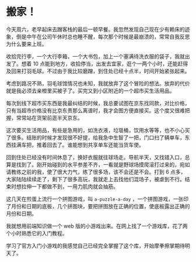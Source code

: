# 搬家！
今天周六，老早起床去蹭客栈的最后一顿早餐。我忽然发现自己现在少有赖床的迹象，倒是中午在公司午休时总也睡不醒，每次那个时候是最崩溃的，常常自我反思为什么要来上班。

收拾完行李，一个大行李箱，一个大书包，加上一个塞满待洗衣服的袋子，我就出发了。想着 10 点能到地方，收拾停当，出发去宜家，逛个一两个小时，还能赶得及回来打羽毛球。不过由于我比较磨蹭，到住处已经十点半，时间开始紧张起来。

考虑到路况不熟，羽毛球馆情况也未知，我就放弃了这个冒险的想法。放弃的代价就是我必须去亲橙里买被子了。买完又到小区附近的一个超市买生活用品。

每次到线下超市买东西是我最纠结的时候，我总要试图在京东找同款，对比价格，只有当超市价格没有比京东贵那么离谱时，我才会图方便直接买。这个度又很难把握，常常站在货架前逛半天京东。

这次要买生活用品，有些是急用的，如洗衣液，垃圾桶，饮用水等等，也不小心买了很多。结账的时候才发现很不好提，给我急中生智了一把，门口扫了辆单车，东西挂满车把，推着回去了。谁能想到共享单车还能当货车使。

回到住处已经没有时间休息了，换好衣服就往球场走。导航半天，又找错入口，总算是找到了。刚开始碰到的水平参差不齐，一看就是野球场摸爬滚打过来的，宛如请教练之前的我，使了很大力气，练了很多场，该不会还是不会。打到 6 点多，大家陆陆续续走了，剩下了很多高玩，我就走上去找他们混场子，被虐到不行。结束时想拉伸一下都做不到，一用力肌肉就会抽筋。

这几天在煎蛋上流行一个拼图游戏，叫 `a-puzzle-a-day` ，一个拼图游戏，一张印了月份和日期的底板，几个拼图块，要把拼图放在正确的位置，使底板露出正确的月份和日期。

我就想用前端知识做一个 web 版的小游戏出来。在网上找了一个游戏库，花了两个小时熟悉它的入门教程。

学习了官方入门小游戏的我感觉自己已经完全掌握了这个库，开始摩拳擦掌期待明天了。
